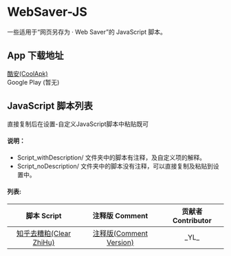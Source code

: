 # WebSaver-JS
一些适用于“网页另存为 · Web Saver”的 JavaScript 脚本。

## App 下载地址
[酷安(CoolApk)](https://www.coolapk.com/apk/com.yl.fadr.websaver)  
Google Play (暂无)

## JavaScript 脚本列表
直接复制后在设置-自定义JavaScript脚本中粘贴既可

#### 说明：
- Script_withDescription/ 文件夹中的脚本有注释，及自定义项的解释。
- Script_noDescription/ 文件夹中的脚本没有注释，可以直接复制及粘贴到设置中。

#### 列表:

| 脚本 Script      | 注释版 Comment      | 贡献者 Contributor |
| :-----------: | :-----------: | :-----------: |
| [知乎去糟粕(Clear ZhiHu)](https://github.com/FaDrYL/WebSaver-JS/blob/master/Script_noDescription/clear_zhihu.js) | [注释版(Comment Version)](https://github.com/FaDrYL/WebSaver-JS/blob/master/Script_withDescription/clear_zhihu.js) | \_YL\_ |
